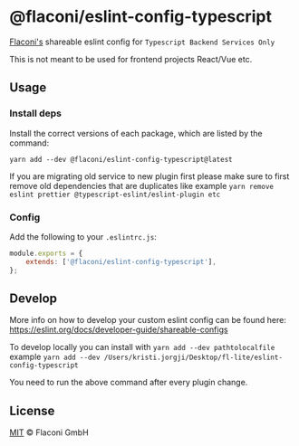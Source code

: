 # @flaconi/eslint-config-typescript

[Flaconi's](https://www.flaconi.de/) shareable eslint config for `Typescript Backend Services Only`

This is not meant to be used for frontend projects React/Vue etc.


## Usage
### Install deps
Install the correct versions of each package, which are listed by the command:
```shell
yarn add --dev @flaconi/eslint-config-typescript@latest
```

If you are migrating old service to new plugin first please make sure to first remove old dependencies that are duplicates like example `yarn remove eslint prettier @typescript-eslint/eslint-plugin etc`

### Config
Add the following to your `.eslintrc.js`:
```js
module.exports = {
    extends: ['@flaconi/eslint-config-typescript'],
};

```

## Develop
More info on how to develop your custom eslint config can be found here: https://eslint.org/docs/developer-guide/shareable-configs

To develop locally you can install with `yarn add --dev pathtolocalfile` example
`yarn add --dev /Users/kristi.jorgji/Desktop/fl-lite/eslint-config-typescript`
 
You need to run the above command after every plugin change.
## License

[MIT](LICENSE) © Flaconi GmbH
